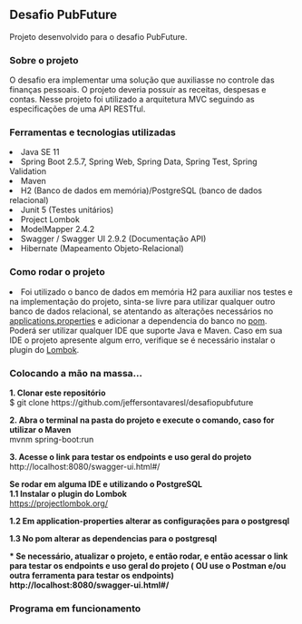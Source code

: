 <h2>Desafio PubFuture</h2>

Projeto desenvolvido para o desafio PubFuture.

<h3>Sobre o projeto</h3>

O desafio era implementar uma solução que auxiliasse no controle das finanças pessoais.
O projeto deveria possuir as receitas, despesas e contas. 
Nesse projeto foi utilizado a arquitetura MVC seguindo as especificações de uma API RESTful.

<h3>Ferramentas e tecnologias utilizadas</h3>
<li>Java SE 11</li>
<li>Spring Boot 2.5.7, Spring Web, Spring Data, Spring Test, Spring Validation</li>
<li>Maven</li>
<li>H2 (Banco de dados em memória)/PostgreSQL (banco de dados relacional)</li>
<li>Junit 5 (Testes unitários)</li>
<li>Project Lombok</li>
<li>ModelMapper 2.4.2</li>
<li>Swagger / Swagger UI 2.9.2 (Documentação API)</li>
<li>Hibernate (Mapeamento Objeto-Relacional)</li>

<h3>Como rodar o projeto</h3>

<li>Foi utilizado o banco de dados em memória H2 para auxiliar nos testes e na implementação do projeto,
sinta-se livre para utilizar qualquer outro banco de dados relacional, se atentando as alterações necessários no
<a href="https://github.com/jeffersontavaresl/desafiopubfuture/blob/main/src/main/resources/application.properties">applications.properties</a>
e adicionar a dependencia do banco no <a href="https://github.com/jeffersontavaresl/desafiopubfuture/blob/main/pom.xml">pom</a>.
Poderá ser utilizar qualquer IDE que suporte Java e Maven. Caso em sua IDE o projeto apresente algum erro, verifique se é necessário instalar o plugin do 
<a href="https://projectlombok.org/">Lombok</a>. 

<h3><b>Colocando a mão na massa...</b></h3>
<b>1. Clonar este repositório</b><br>
$ git clone https://github.com/jeffersontavaresl/desafiopubfuture <br>

<b>2. Abra o terminal na pasta do projeto e execute o comando, caso for utilizar o Maven</b><br>
mvnm spring-boot:run<br>

<b>3. Acesse o link para testar os endpoints e uso geral do projeto</b><br>
http://localhost:8080/swagger-ui.html#/<br>

<b>Se rodar em alguma IDE e utilizando o PostgreSQL</b><br>
<b>1.1 Instalar o plugin do Lombok</b><br>
	https://projectlombok.org/

<b>1.2 Em application-properties alterar as configurações para o postgresql</b><br>

<b>1.3 No pom alterar as dependencias para o postgresql</b><br>

<b> * Se necessário, atualizar o projeto, e então rodar, e então acessar o link para testar os endpoints e uso geral do projeto ( OU use o Postman e/ou outra ferramenta para testar os endpoints)
 http://localhost:8080/swagger-ui.html#/ </b><br>
 
 <h3>Programa em funcionamento</h3>
 
 

